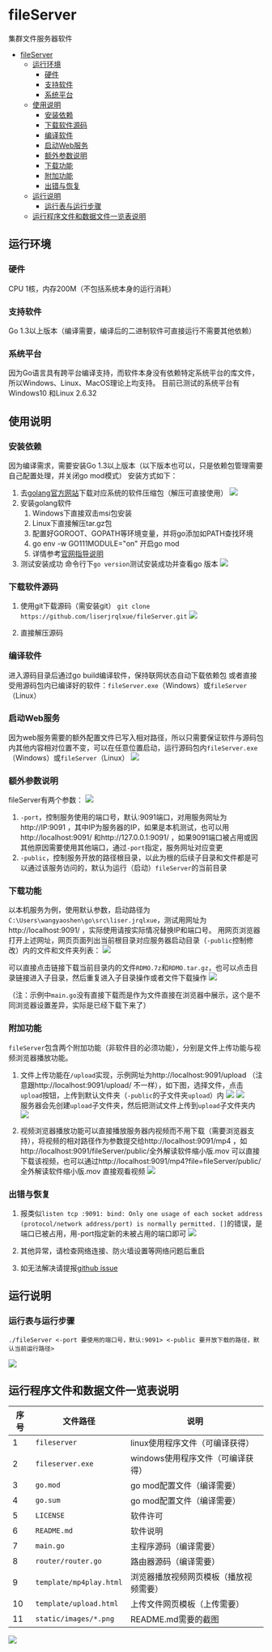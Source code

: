 # fileServer
集群文件服务器软件

- [fileServer](#fileserver)
  * [运行环境](#----)
    + [硬件](#--)
    + [支持软件](#----)
    + [系统平台](#----)
  * [使用说明](#----)
    + [安装依赖](#----)
    + [下载软件源码](#------)
    + [编译软件](#----)
    + [启动Web服务](#--web--)
    + [额外参数说明](#------)
    + [下载功能](#----)
    + [附加功能](#----)
    + [出错与恢复](#-----)
  * [运行说明](#----)
    + [运行表与运行步骤](#--------)
  * [运行程序文件和数据文件一览表说明](#----------------)

## 运行环境
### 硬件
CPU 1核，内存200M（不包括系统本身的运行消耗）

### 支持软件
Go 1.3以上版本（编译需要，编译后的二进制软件可直接运行不需要其他依赖）

### 系统平台
因为Go语言具有跨平台编译支持，而软件本身没有依赖特定系统平台的库文件，所以Windows、Linux、MacOS理论上均支持。
目前已测试的系统平台有Windows10 和Linux 2.6.32

## 使用说明
### 安装依赖
因为编译需求，需要安装Go 1.3以上版本（以下版本也可以，只是依赖包管理需要自己配置处理，并关闭go mod模式）
安装方式如下：
1. 去[golang官方网站](https://golang.org/dl/)下载对应系统的软件压缩包（解压可直接使用）
![](static/images/dl.png)
2. 安装golang软件
    1. Windows下直接双击msi包安装
    2. Linux下直接解压tar.gz包
    3. 配置好GOROOT、GOPATH等环境变量，并将go添加如PATH查找环境
    4. go env -w GO111MODULE="on" 开启go mod
    5. 详情参考[官网指导说明](https://golang.org/doc/install)
3. 测试安装成功
命令行下`go version`测试安装成功并查看go 版本
![](static/images/go.version.png)
 

### 下载软件源码
1.	使用git下载源码（需安装git）
`git clone https://github.com/liserjrqlxue/fileServer.git`
![](static/images/git.clone.png)
 
2.	直接解压源码

### 编译软件
进入源码目录后通过go build编译软件，保持联网状态自动下载依赖包
或者直接受用源码包内已编译好的软件：`fileServer.exe`（Windows）或`fileServer`（Linux）

### 启动Web服务
因为web服务需要的额外配置文件已写入相对路径，所以只需要保证软件与源码包内其他内容相对位置不变，可以在任意位置启动，运行源码包内`fileServer.exe`（Windows）或`fileServer`（Linux）
![](static/images/start.png)
 

### 额外参数说明
fileServer有两个参数：
![](static/images/usage.png)
 
1.	`-port`，控制服务使用的端口号，默认:9091端口，对用服务网址为 http://IP:9091 ，其中IP为服务器的IP，如果是本机测试，也可以用http://localhost:9091/ 和http://127.0.0.1:9091/ ，如果9091端口被占用或因其他原因需要使用其他端口，通过`-port`指定，服务网址对应变更
2.	`-public`，控制服务开放的路径根目录，以此为根的后续子目录和文件都是可以通过该服务访问的，默认为运行（启动）`fileServer`的当前目录

### 下载功能
以本机服务为例，使用默认参数，启动路径为`C:\Users\wangyaoshen\go\src\liser.jrqlxue`，测试用网址为http://localhost:9091/ ，实际使用请按实际情况替换IP和端口号。
用网页浏览器打开上述网址，网页页面列出当前根目录对应服务器启动目录（`-public`控制修改）内的文件和文件夹列表：
![](static/images/7.png)
 
可以直接点击链接下载当前目录内的文件`RDMO.7z`和`RDMO.tar.gz`，也可以点击目录链接进入子目录，然后重复进入子目录操作或者文件下载操作
![](static/images/8.png)
 
（注：示例中`main.go`没有直接下载而是作为文件直接在浏览器中展示，这个是不同浏览器设置差异，实际是已经下载下来了）

### 附加功能
`fileServer`包含两个附加功能（非软件目的必须功能），分别是文件上传功能与视频浏览器播放功能。
1.	文件上传功能在`/upload`实现，示例网址为http://localhost:9091/upload （注意跟http://localhost:9091/upload/ 不一样），如下图，选择文件，点击`upload`按钮，上传到默认文件夹（`-public`的子文件夹`upload`）内
![](static/images/9.png)
![](static/images/10.png)  
服务器会先创建`upload`子文件夹，然后把测试文件上传到`upload`子文件夹内
![](static/images/11.png)  
 
2.	视频浏览器播放功能可以直接播放服务器内视频而不用下载（需要浏览器支持），将视频的相对路径作为参数提交给http://localhost:9091/mp4 ，如http://localhost:9091/fileServer/public/全外解读软件缩小版.mov 可以直接下载该视频，也可以通过http://localhost:9091/mp4?file=fileServer/public/全外解读软件缩小版.mov 直接观看视频
![](static/images/12.png)  
 
### 出错与恢复
1.	报类似`listen tcp :9091: bind: Only one usage of each socket address (protocol/network address/port) is normally permitted. []`的错误，是端口已被占用，用-port指定新的未被占用的端口即可
![](static/images/err.png)
 
2.	其他异常，请检查网络连接、防火墙设置等网络问题后重启
3.	如无法解决请提报[github issue](../../issues)

## 运行说明
### 运行表与运行步骤
```shell script
./fileServer <-port 要使用的端口号，默认:9091> <-public 要开放下载的路径，默认当前运行路径>
```
![](static/images/usage2.png)  

## 运行程序文件和数据文件一览表说明
序号|文件路径|说明
----|-------|----
1	|`fileserver`|	linux使用程序文件（可编译获得）
2	|`fileserver.exe`|	windows使用程序文件（可编译获得）
3	|`go.mod`|	go mod配置文件（编译需要）
4	|`go.sum`|	go mod配置文件（编译需要）
5	|`LICENSE`|	软件许可
6	|`README.md`|	软件说明
7	|`main.go`|	主程序源码（编译需要）
8	|`router/router.go`|	路由器源码（编译需要）
9	|`template/mp4play.html`|	浏览器播放视频网页模板（播放视频需要）
10	|`template/upload.html`|	上传文件网页模板（上传需要）
11	|`static/images/*.png`|	README.md需要的截图

![](static/images/tree.png)


